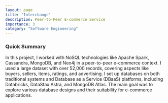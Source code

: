 ```yaml
---
layout: page
title: "Interchange"
description: Peer-to-Peer E-commerce Service
importance: 3
category: "Software Engineering"
---
```


### Quick Summary

In this project, I worked with NoSQL technologies like Apache Spark, Cassandra, MongoDB, and Neo4j in a peer-to-peer e-commerce context. I used a large dataset with over 52,000 records, covering aspects like buyers, sellers, items, ratings, and advertising. I set up databases on both traditional systems and Database as a Service (DBaaS) platforms, including Databricks, DataStax Astra, and MongoDB Atlas. The main goal was to explore various database designs and their suitability for e-commerce applications.
